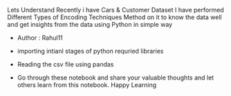 Lets Understand Recently i have Cars & Customer Dataset I have performed Different Types of Encoding Techniques Method on it to know the data well and get insights from the data using Python in simple way 

-  Author : Rahul11

-  importing intianl stages of python requried libraries
-  Reading the csv file using pandas
-  Go through these notebook and share your valuable thoughts and let others learn from this notebook. Happy Learning
